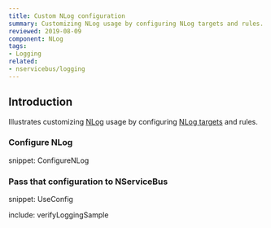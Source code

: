 ```yaml
---
title: Custom NLog configuration
summary: Customizing NLog usage by configuring NLog targets and rules.
reviewed: 2019-08-09
component: NLog
tags:
- Logging
related:
- nservicebus/logging
---
```



## Introduction

Illustrates customizing [NLog](https://nlog-project.org/) usage by configuring [NLog targets](https://github.com/nlog/nlog/wiki/Targets) and rules.


### Configure NLog

snippet: ConfigureNLog


### Pass that configuration to NServiceBus

snippet: UseConfig


include: verifyLoggingSample
